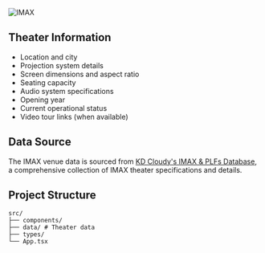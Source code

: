 ![IMAX](https://files.catbox.moe/vo8hk0.svg)

## Theater Information

- Location and city
- Projection system details
- Screen dimensions and aspect ratio
- Seating capacity
- Audio system specifications
- Opening year
- Current operational status
- Video tour links (when available)

## Data Source

The IMAX venue data is sourced from [KD Cloudy's IMAX & PLFs Database](https://docs.google.com/spreadsheets/d/1UAMhBksBShzZikukFf7O8onHhgNtb-DcZ6KmlficaqY/edit?gid=0#gid=0), a comprehensive collection of IMAX theater specifications and details.

## Project Structure

```
src/
├── components/
├── data/ # Theater data
├── types/
└── App.tsx 
```
